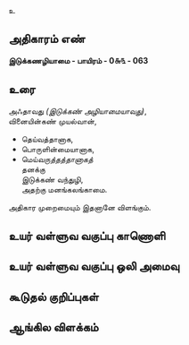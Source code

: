 உ


## அதிகாரம் எண்

**இடுக்கணழியாமை - பாயிரம் - 0௬௩ - 063**

## உரை

அஃதாவது _(இடுக்கண் அழியாமையாவது)_,  
வினையின்கண் முயல்வான்,
* தெய்வத்தானாக,  
* பொருளின்மையானாக,  
* மெய்*வருத்தத்தானாகத்*  
தனக்கு  
இடுக்கண் வந்துழி,  
அதற்கு மனங்கலங்காமை. 

அதிகார முறைமையும் இதனானே விளங்கும். 


## உயர் வள்ளுவ வகுப்பு காணொளி


## உயர் வள்ளுவ வகுப்பு ஒலி அமைவு 


## கூடுதல் குறிப்புகள்


## ஆங்கில விளக்கம்

